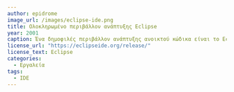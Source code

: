```yaml
---
author: epidrome
image_url: /images/eclipse-ide.png
title: Ολοκληρωμένο περιβάλλον ανάπτυξης Eclipse 
year: 2001
caption: Ένα δημοφιλές περιβάλλον ανάπτυξης ανοικτού κώδικα είναι το Eclipse, το οποίο χρησιμοποιεί την επιτραπέζια γραφική διεπαφή για να ολοκληρώσει σε μια εφαρμογή χρήσιμα εργαλεία όπως είναι ο επεξεργαστής κειμένου, η αυτόματη μορφοποίηση και συμπλήρωση κώδικα, ο αποσφαλματωτής, και η υποστήριξη για διαφορετικές γλώσσες προγραμματισμού.
license_url: "https://eclipseide.org/release/" 
license_text: Eclipse 
categories:
  - Εργαλεία
tags:
  - IDE
---
```

